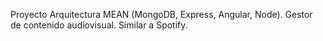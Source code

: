 Proyecto Arquitectura MEAN (MongoDB, Express, Angular, Node).
Gestor de contenido audiovisual. Similar a Spotify.
